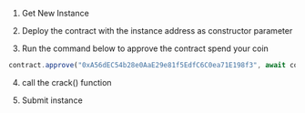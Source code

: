 1. Get New Instance
   
2. Deploy the contract with the instance address as constructor parameter
   
3. Run the command below to approve the contract spend your coin
   
```javascript
contract.approve("0xA56dEC54b28e0AaE29e81f5EdfC6C0ea71E198f3", await contract.balanceOf(player))
```

4. call the crack() function

5. Submit instance